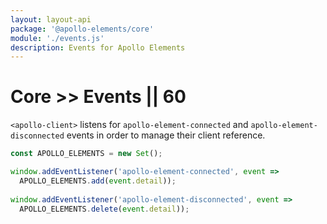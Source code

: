 ```yaml
---
layout: layout-api
package: '@apollo-elements/core'
module: './events.js'
description: Events for Apollo Elements
---
```

# Core >> Events || 60

`<apollo-client>` listens for `apollo-element-connected` and `apollo-element-disconnected` events in order to manage their client reference.

```ts
const APOLLO_ELEMENTS = new Set();

window.addEventListener('apollo-element-connected', event =>
  APOLLO_ELEMENTS.add(event.detail));
  
window.addEventListener('apollo-element-disconnected', event =>
  APOLLO_ELEMENTS.delete(event.detail));
```
